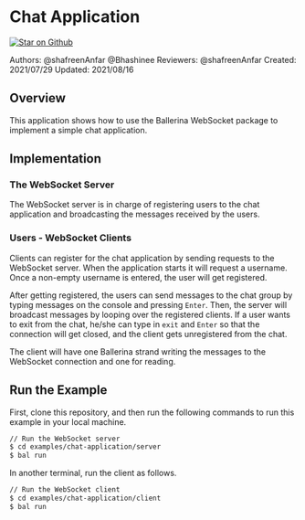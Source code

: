 # Chat Application

[![Star on Github](https://img.shields.io/badge/-Star%20on%20Github-blue?style=social&logo=github)](https://github.com/ballerina-platform/module-ballerina-websocket)

Authors: @shafreenAnfar @Bhashinee 
Reviewers: @shafreenAnfar 
Created: 2021/07/29 
Updated: 2021/08/16 

## Overview

This application shows how to use the Ballerina WebSocket package to implement a simple chat application.

## Implementation

### The WebSocket Server
The WebSocket server is in charge of registering users to the chat application and broadcasting the messages received by the users.

### Users - WebSocket Clients
Clients can register for the chat application by sending requests to the WebSocket server. When the application starts it will request a username. Once a non-empty username is entered, the user will get registered.

After getting registered, the users can send messages to the chat group by typing messages on the console and pressing `Enter`. Then, the server will broadcast messages by looping over the registered clients.
If a user wants to exit from the chat, he/she can type in `exit` and `Enter` so that the connection will get closed, and the client gets unregistered from the chat.

The client will have one Ballerina strand writing the messages to the WebSocket connection and one for reading.

## Run the Example

First, clone this repository, and then run the following commands to run this example in your local machine.

```sh
// Run the WebSocket server
$ cd examples/chat-application/server
$ bal run
```

In another terminal, run the client as follows.
```sh
// Run the WebSocket client
$ cd examples/chat-application/client
$ bal run
```